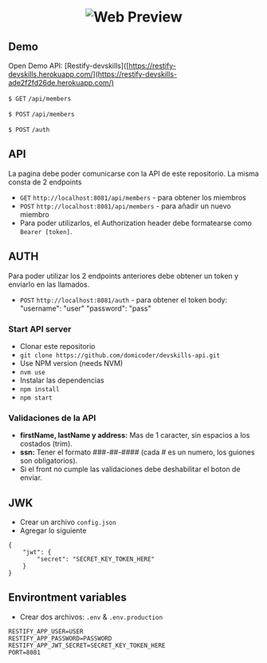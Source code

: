<h1 align="center">
<img src="https://img001.prntscr.com/file/img001/KE3MGpe3Q06D0p71rFFupw.jpeg" alt="Web Preview" />
</h1>

## Demo

Open Demo API: [Restify-devskills]([https://restify-devskills.herokuapp.com/](https://restify-devskills-ade2f2fd26de.herokuapp.com/)

`$ GET` `/api/members`

`$ POST` `/api/members`

`$ POST` `/auth`

## API

La pagina debe poder comunicarse con la API de este repositorio. La misma consta de 2 endpoints

-   `GET` `http://localhost:8081/api/members` - para obtener los miembros
-   `POST` `http://localhost:8081/api/members` - para añadir un nuevo miembro
-   Para poder utilizarlos, el Authorization header debe formatearse como `Bearer [token]`.

## AUTH

Para poder utilizar los 2 endpoints anteriores debe obtener un token y enviarlo en las llamados.

-   `POST` `http://localhost:8081/auth` - para obtener el token
    body:
    "username": "user"
    "password": "pass"

### Start API server

-   Clonar este repositorio
-   `git clone https://github.com/domicoder/devskills-api.git`
-   Use NPM version (needs NVM)
-   `nvm use`
-   Instalar las dependencias
-   `npm install`
-   `npm start`

### Validaciones de la API

-   **firstName, lastName y address:** Mas de 1 caracter, sin espacios a los costados (trim).
-   **ssn:** Tener el formato ###-##-#### (cada # es un numero, los guiones son obligatorios).
-   Si el front no cumple las validaciones debe deshabilitar el boton de enviar.

## JWK

-   Crear un archivo `config.json`
-   Agregar lo siguiente

```
{
    "jwt": {
        "secret": "SECRET_KEY_TOKEN_HERE"
    }
}
```

## Environtment variables

-   Crear dos archivos: `.env` & `.env.production`

```
RESTIFY_APP_USER=USER
RESTIFY_APP_PASSWORD=PASSWORD
RESTIFY_APP_JWT_SECRET=SECRET_KEY_TOKEN_HERE
PORT=8081
```
